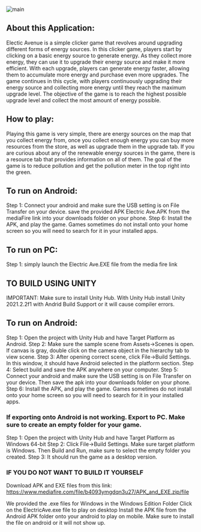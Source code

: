 ![main](https://user-images.githubusercontent.com/68285355/185267052-a32085d3-cc1a-4376-9b47-6c1618fe0e61.png)

## About this Application:
Electic Avenue is a simple clicker game that revolves around upgrading different forms of energy sources. In this clicker game, players start by clicking on a basic energy source to generate energy. As they collect more energy, they can use it to upgrade their energy source and make it more efficient. With each upgrade, players can generate energy faster, allowing them to accumulate more energy and purchase even more upgrades. The game continues in this cycle, with players continuously upgrading their energy source and collecting more energy until they reach the maximum upgrade level. The objective of the game is to reach the highest possible upgrade level and collect the most amount of energy possible.

## How to play:
Playing this game is very simple, there are energy sources on the map that you collect energy from, once you collect enough energy you can buy more resources from the store, as well as upgrade them in the upgrade tab. If you are curious about any of the renewable energy sources in the game, there is a resource tab that provides information on all of them. The goal of the game is to reduce pollution and get the pollution meter in the top right into the green.

## To run on Android:
Step 1: Connect your android and make sure the USB setting is on File Transfer on your device. save the provided APK Electric Ave.APK from the mediaFire link into your downloads folder on your phone.
Step 6: Install the APK, and play the game. Games sometimes do not install onto your home screen so you will need to search for it in your installed apps.

## To run on PC:
Step 1: simply launch the Electric Ave.EXE file from the media fire link

## TO BUILD USING UNITY

IMPORTANT: Make sure to install Unity Hub. With Unity Hub install Unity 2021.2.2f1 with Andrid Build Support or it will cause compiler errors.

## To run on Android:

Step 1: Open the project with Unity Hub and have Target Platform as Android.
Step 2: Make sure the sample scene from Assets->Scenes is open. If canvas is gray, double click on the camera object in the hierarchy tab to view scene.
Step 3: After opening correct scene, click File->Build Settings. In this window, it should have Android selected in the platform section.
Step 4: Select build and save the APK anywhere on your computer.
Step 5: Connect your android and make sure the USB setting is on File Transfer on your device. Then save the apk into your downloads folder on your phone.
Step 6: Install the APK, and play the game. Games sometimes do not install onto your home screen so you will need to search for it in your installed apps.

### If exporting onto Android is not working. Export to PC. Make sure to create an empty folder for your game.

Step 1: Open the project with Unity Hub and have Target Platform as Windows 64-bit
Step 2: Click File->Build Settings. Make sure target platform is Windows. Then Build and Run, make sure to select the empty folder you created.
Step 3: It should run the game as a desktop version.

### IF YOU DO NOT WANT TO BUILD IT YOURSELF
Download APK and EXE files from this link: https://www.mediafire.com/file/b4093ymgdqn3u27/APK_and_EXE.zip/file

We provided the .exe files for Windows in the Windows Edition Folder
Click on the ElectricAve.exe file to play on desktop
Install the APK file from the Android APK folder onto your android to play on mobile.
Make sure to install the file on android or it will not show up.
